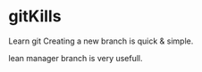 # gitKills
Learn git
Creating a new branch is quick & simple.

lean manager branch is very usefull.
